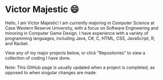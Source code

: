 # Victor Majestic 😄
Hello, I am Victor Majestic! I am currently majoring in Computer Science at Case Western Reserve University, with a focus on Software Engineering and minoring in Computer Game Design. I have experience with a variety of programming languages, including Java, C#, C, HTML, CSS, JavaScript, R, and Racket.

View any of my major projects below, or click "Repositories" to view a collection of coding I have done.

Note: This GitHub page is usually updated when a project is completed, as opposed to when singular changes are made.
